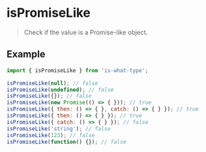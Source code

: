 # isPromiseLike

> Check if the value is a Promise-like object.

## Example

```js
import { isPromiseLike } from 'is-what-type';

isPromiseLike(null); // false
isPromiseLike(undefined); // false
isPromiseLike({}); // false
isPromiseLike(new Promise(() => { })); // true
isPromiseLike({ then: () => { }, catch: () => { } }); // true
isPromiseLike({ then: () => { } }); // true
isPromiseLike({ catch: () => { } }); // false
isPromiseLike('string'); // false
isPromiseLike(123); // false
isPromiseLike(function() {}); // false
```
